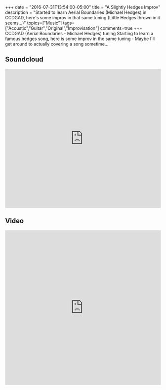 +++
date = "2016-07-31T13:54:00-05:00"
title = "A Slightly Hedges Improv"
description = "Started to learn Aerial Boundaries (Michael Hedges) in CCDGAD, here's some improv in that same tuning (Little Hedges thrown in it seems...)"
topics=["Music"]
tags=["Acoustic","Guitar","Original","Improvisation"]
comments=true
+++
CCDGAD (Aerial Boundaries - Michael Hedges) tuning
Starting to learn a famous hedges song, here is some improv in the same 
tuning - Maybe I'll get around to actually covering a song sometime...

## Soundcloud ##
<iframe width="100%" height="450" scrolling="no" frameborder="no" src="https://w.soundcloud.com/player/?url=https%3A//api.soundcloud.com/tracks/276235657&amp;auto_play=false&amp;hide_related=false&amp;show_comments=true&amp;show_user=true&amp;show_reposts=false&amp;visual=true"></iframe>

## Video ##
<iframe width="100%" height="500" src="https://www.youtube.com/embed/Y1-m7CRbWaw" frameborder="0" allowfullscreen></iframe>
